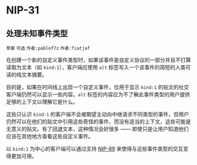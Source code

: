 NIP-31
======

处理未知事件类型
----------------

`草案` `可选` `作者:pablof7z` `作者:fiatjaf`

在创建一个新的自定义事件类型时，如果该事件是自定义协议的一部分并且不打算读取为文本（如 `kind:1`），客户端应使用 `alt` 标签写入一个该事件的简短的人类可读的纯文本摘要。

目的是，如果在时间线上出现一个自定义事件，仅用于显示 `kind:1` 的贴文的社交客户端仍然可以显示一些内容。`alt` 标签的内容应为不了解此事件类型的用户提供足够的上下文以理解它是什么。

这些只认识 `kind:1` 的客户端不会被期望主动向中继请求不同类型的事件，但用户仍然可以在他们的贴文中引用这些奇怪的事件，而没有适当的上下文，这些可能是无意义的贴文。有了回退文本，这种情况会好很多 —— 即使只是让用户知道他们应该在其他地方查看这些自定义事件。

以 `kind:1` 为中心的客户端可以通过支持 [NIP-89](https://github.com/nostr-protocol/nips/blob/master/89.md) 来使得与这些事件类型的交互变得更加可用。
